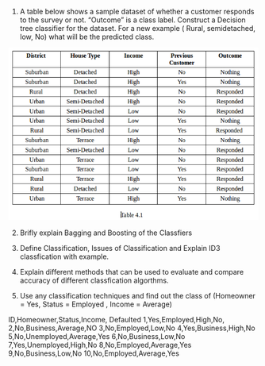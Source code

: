 1. A table below shows a sample dataset of whether a customer responds to the survey or not. “Outcome” is a class label. Construct a Decision tree classifier for the dataset. For a new example ( Rural, semidetached, low, No)  what will be the predicted class.

![Table 4.1](/Images/Table_4.1.png)

2. Brifly explain Bagging and Boosting of the Classfiers


3. Define Classification, Issues of Classification and Explain ID3 classfication with example.


4. Explain different methods that can be used to evaluate and compare accuracy of different classfication algorthms.


5. Use any classification techniques and find out the class of (Homeowner = Yes, Status = Employed , Income = Average)

ID,Homeowner,Status,Income, Defaulted
1,Yes,Employed,High,No,
2,No,Business,Average,NO
3,No,Employed,Low,No
4,Yes,Business,High,No
5,No,Unemployed,Average,Yes
6,No,Business,Low,No
7,Yes,Unemployed,High,No
8,No,Employed,Average,Yes
9,No,Business,Low,No
10,No,Employed,Average,Yes



